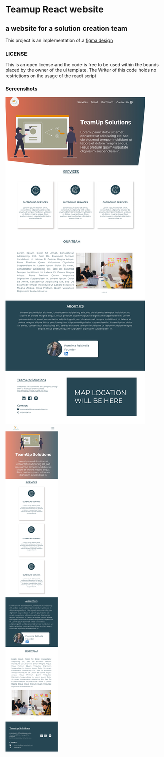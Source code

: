 # Teamup React website

## a website for a solution creation team

This project is an implementation of a [figma design](https://www.figma.com/file/Qj10XYEIdzkOxLSud2Zc9v/TeamUp-Community)

### LICENSE
This is an open license and the code is free to be used within the bounds placed by the owner of the ui template.
The Writer of this code holds no restrictions on the usage of the react script

### Screenshots
![Desktop view](screenshots/teamup_desktop.jpg)
![Mobile view](screenshots/teamup_mobile.jpg)